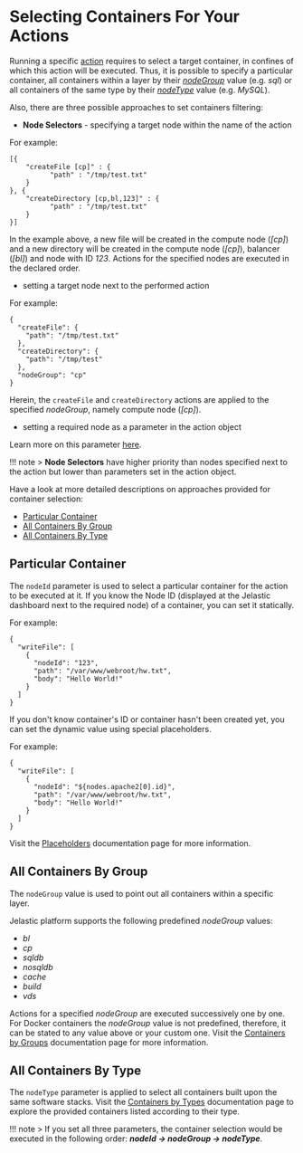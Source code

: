# Selecting Containers For Your Actions

Running a specific [action](/reference/actions/) requires to select a target container, in confines of which this action will be executed. Thus, it is possible to specify a particular container, all containers within a layer by their [*nodeGroup*](/reference/container-types/#containers-by-groups-nodegroup) value (e.g. *sql*) or all containers of the same type by their [*nodeType*](/reference/container-types/#containers-by-types-nodetype) value (e.g. *MySQL*).      

Also, there are three possible approaches to set containers filtering:       

* **Node Selectors** - specifying a target node within the name of the action     

For example:  
```
[{
    "createFile [cp]" : {
          "path" : "/tmp/test.txt"
    }
}, {
    "createDirectory [cp,bl,123]" : {
          "path" : "/tmp/test.txt"
    }
}]
```
In the example above, a new file will be created in the compute node (*[cp]*) and a new directory will be created in the compute node (*[cp]*), balancer (*[bl]*) and node with ID *123*. Actions for the specified nodes are executed in the declared order.       

* setting a target node next to the performed action     

For example:     
```
{
  "createFile": {
    "path": "/tmp/test.txt"
  },
  "createDirectory": {
    "path": "/tmp/test"
  },
  "nodeGroup": "cp"
}
``` 
Herein, the `createFile` and `createDirectory` actions are applied to the specified *nodeGroup*, namely compute node (*[cp]*).     
 
* setting a required node as a parameter in the action object     

Learn more on this parameter [here](/reference/actions/#custom-actions).      

!!! note 
    > **Node Selectors** have higher priority than nodes specified next to the action but lower than parameters set in the action object.     

Have a look at more detailed descriptions on approaches provided for container selection:          
- [Particular Container](#particular-container)   
- [All Containers By Group](#all-containers-by-group)    
- [All Containers By Type](#all-containers-by-type)   

## Particular Container   
The `nodeId` parameter is used to select a particular container for the action to be executed at it. If you know the Node ID (displayed at the Jelastic dashboard next to the required node) of a container, you can set it statically.   
  
For example:     

```
{
  "writeFile": [
    {
      "nodeId": "123",
      "path": "/var/www/webroot/hw.txt",
      "body": "Hello World!"      
    }
  ]
}
```

If you don't know container's ID or container hasn't been created yet, you can set the dynamic value using special placeholders.     

For example:    

```
{
  "writeFile": [
    {
      "nodeId": "${nodes.apache2[0].id}",
      "path": "/var/www/webroot/hw.txt",
      "body": "Hello World!"
    }
  ]
}
```

Visit the [Placeholders](/reference/placeholders/) documentation page for more information.      

## All Containers By Group   
 
The `nodeGroup` value is used to point out all containers within a specific layer.   

Jelastic platform supports the following predefined *nodeGroup* values:     
- *bl*  
- *cp*  
- *sqldb*   
- *nosqldb*   
- *cache*  
- *build*   
- *vds*         

Actions for a specified *nodeGroup* are executed successively one by one. For Docker containers the *nodeGroup* value is not predefined, therefore, it can be stated to any value above or your custom one. Visit the [Containers by Groups](/reference/container-types/#containers-by-group) documentation page for more information.        

## All Containers By Type
The `nodeType` parameter is applied to select all containers built upon the same software stacks. Visit the [Containers by Types](/reference/container-types/) documentation page to explore the provided containers listed according to their type.    	  

!!! note
    > If you set all three parameters, the container selection would be executed in the following order: <b>*_nodeId -> nodeGroup -> nodeType_*</b>. 
